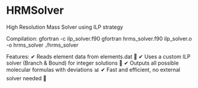 # HRMSolver
High Resolution Mass Solver using ILP strategy

Compilation:
gfortran -c ilp_solver.f90
gfortran hrms_solver.f90 ilp_solver.o -o hrms_solver
./hrms_solver

Features:
✔ Reads element data from elements.dat 📄
✔ Uses a custom ILP solver (Branch & Bound) for integer solutions 🔢
✔ Outputs all possible molecular formulas with deviations 📊
✔ Fast and efficient, no external solver needed 💨
